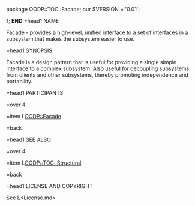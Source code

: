 package OODP::TOC::Facade;
our $VERSION = '0.01';

1;
__END__
=head1 NAME

Facade - provides a high-level, unified interface to a set of interfaces in
a subsystem that makes the subsystem easier to use.

=head1 SYNOPSIS

Facade is a design pattern that is useful for providing a single
simple interface to a complex subsystem. Also useful for decoupling
subsystems from clients and other subsystems, thereby promoting
independence and portability.

=head1 PARTICIPANTS

=over 4

=item L<OODP::Facade>

=back

=head1 SEE ALSO

=over 4

=item L<OODP::TOC::Structural>

=back

=head1 LICENSE AND COPYRIGHT

See L<License.md>
